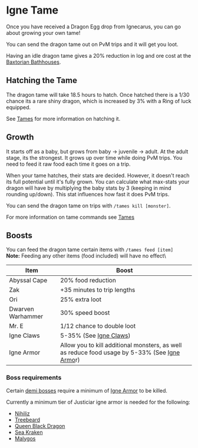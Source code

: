 # Igne Tame

Once you have received a Dragon Egg drop from Ignecarus, you can go about growing your own tame!

You can send the dragon tame out on PvM trips and it will get you loot.

Having an idle dragon tame gives a 20% reduction in log and ore cost at the [Baxtorian Bathhouses](../../minigames/baxtorian-bathhouses.md#boosts).

## Hatching the Tame

The dragon tame will take 18.5 hours to hatch. Once hatched there is a 1/30 chance its a rare shiny dragon, which is increased by 3% with a Ring of luck equipped.

See [Tames](../tames.md#hatching-the-tame) for more information on hatching it.

## Growth

It starts off as a baby, but grows from baby -> juvenile -> adult. At the adult stage, its the strongest. It grows up over time while doing PvM trips. You need to feed it raw food each time it goes on a trip.

When your tame hatches, their stats are decided. However, it doesn't reach its full potential until it's fully grown. You can calculate what max-stats your dragon will have by multiplying the baby stats by 3 (keeping in mind rounding up/down). This stat influences how fast it does PvM trips.

You can send the dragon tame on trips with `/tames kill [monster]`.

For more information on tame commands see [Tames](../tames.md)

## Boosts

You can feed the dragon tame certain items with `/tames feed [item]`\
**Note:** Feeding any other items (food included) will have no effect\\

| Item              | Boost                                                                                                                              |
| ----------------- | ---------------------------------------------------------------------------------------------------------------------------------- |
| Abyssal Cape      | 20% food reduction                                                                                                                 |
| Zak               | +35 minutes to trip lengths                                                                                                        |
| Ori               | 25% extra loot                                                                                                                     |
| Dwarven Warhammer | 30% speed boost                                                                                                                    |
| Mr. E             | 1/12 chance to double loot                                                                                                         |
| Igne Claws        | 5-35% (See [Igne Claws](igne-claws.md#igne-claw-creation))                                                                         |
| Igne Armor        | Allow you to kill additional monsters, as well as reduce food usage by 5-33% (See [Igne Armo](igne-claws.md#igne-armor-creation)r) |

### Boss requirements

Certain [demi bosses](../../bosses/demi-bosses/) require a minimum of [Igne Armor](igne-claws.md#igne-armor-creation) to be killed.

Currently a minimum tier of Justiciar igne armor is needed for the following:

* [Nihiliz](../../bosses/demi-bosses/nihiliz.md)
* [Treebeard](../../bosses/demi-bosses/treebeard.md)
* [Queen Black Dragon](../../bosses/demi-bosses/queen-black-dragon.md)
* [Sea Kraken](../../bosses/demi-bosses/sea-kraken.md)
* [Malygos](../../bosses/demi-bosses/malygos.md)
